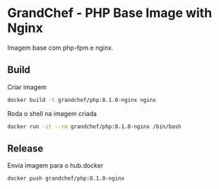 # GrandChef - PHP Base Image with Nginx
Imagem base com php-fpm e nginx.

## Build

Criar imagem
```sh
docker build -t grandchef/php:8.1.0-nginx nginx
```

Roda o shell na imagem criada
```sh
docker run -it --rm grandchef/php:8.1.0-nginx /bin/bash
```

## Release

Envia imagem para o hub.docker
```sh
docker push grandchef/php:8.1.0-nginx
```
